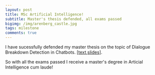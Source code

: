 ```yaml
---
layout: post
title: MSc Artificial Intelligence!
subtitle: Master's thesis defended, all exams passed
bigimg: /img/arenberg_castle.jpg
tags: milestone
comments: true
---
```


I have sucessfully defended my master thesis on the topic of Dialogue Breakdown Detection in Chatbots. [<a href="../pdf/Hendriksen_MAI_thesis.pdf">text</a>,<a href="../pdf/thesis_defense_presentation.pdf">slides</a>].

So with all the exams passed I receive a master's degree in Articial Intelligence cum laude!
